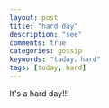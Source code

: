 ```yaml
---
layout: post
title: "hard day"
description: "see"
comments: true
categories: gossip
keywords: "taday，hard"
tags: [today, hard]
---
```

It's a hard day!!!
